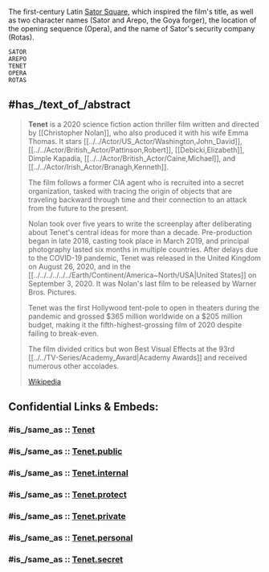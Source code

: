 
The first-century Latin [Sator Square](https://en.wikipedia.org/wiki/Sator_Square "Sator Square"), which inspired the film's title, 
as well as two character names (Sator and Arepo, the Goya forger), 
the location of the opening sequence (Opera), 
and the name of Sator's security company (Rotas). 

```
SATOR
AREPO
TENET
OPERA
ROTAS
```


## #has_/text_of_/abstract 

> **Tenet** is a 2020 science fiction action thriller film written and directed by [[Christopher Nolan]], 
> who also produced it with his wife Emma Thomas. 
> It stars [[../../Actor/US_Actor/Washington,John_David]], [[../../Actor/British_Actor/Pattinson,Robert]], [[Debicki,Elizabeth]], Dimple Kapadia, [[../../Actor/British_Actor/Caine,Michael]], and [[../../Actor/Irish_Actor/Branagh,Kenneth]]. 
> 
> The film follows a former CIA agent who is recruited into a secret organization, 
> tasked with tracing the origin of objects that are traveling backward through time 
> and their connection to an attack from the future to the present.
>
> Nolan took over five years to write the screenplay 
> after deliberating about Tenet's central ideas for more than a decade. 
> Pre-production began in late 2018, casting took place in March 2019, 
> and principal photography lasted six months in multiple countries. 
> After delays due to the COVID-19 pandemic, 
> Tenet was released in the United Kingdom on August 26, 2020, 
> and in the [[../../../../../../Earth/Continent/America~North/USA|United States]] on September 3, 2020. 
> It was Nolan's last film to be released by Warner Bros. Pictures.
>
> Tenet was the first Hollywood tent-pole to open in theaters during the pandemic 
> and grossed $365 million worldwide on a $205 million budget, 
> making it the fifth-highest-grossing film of 2020 despite failing to break-even. 
> 
> The film divided critics but won Best Visual Effects at the 93rd [[../../TV-Series/Academy_Award|Academy Awards]] 
> and received numerous other accolades.
>
> [Wikipedia](https://en.wikipedia.org/wiki/Tenet%20(film)) 


## Confidential Links & Embeds: 

### #is_/same_as :: [Tenet](/_Standards/Society/Communication/Media/Movie/Movie-Genre/Thriller-Movie/Tenet.md) 

### #is_/same_as :: [Tenet.public](/_public/Society/Communication/Media/Movie/Movie-Genre/Thriller-Movie/Tenet.public.md) 

### #is_/same_as :: [Tenet.internal](/_internal/Society/Communication/Media/Movie/Movie-Genre/Thriller-Movie/Tenet.internal.md) 

### #is_/same_as :: [Tenet.protect](/_protect/Society/Communication/Media/Movie/Movie-Genre/Thriller-Movie/Tenet.protect.md) 

### #is_/same_as :: [Tenet.private](/_private/Society/Communication/Media/Movie/Movie-Genre/Thriller-Movie/Tenet.private.md) 

### #is_/same_as :: [Tenet.personal](/_personal/Society/Communication/Media/Movie/Movie-Genre/Thriller-Movie/Tenet.personal.md) 

### #is_/same_as :: [Tenet.secret](/_secret/Society/Communication/Media/Movie/Movie-Genre/Thriller-Movie/Tenet.secret.md)

